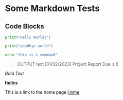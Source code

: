 # Some Markdown Tests

## Code Blocks

```python
print("Hello World!")
```

```py title="good bye world"
print("goodbye world")
```

```sh
echo "this is a command"
```

> OUTPUT text
> [01/02/2023] <QUAD> Project Report Due :( !!

*Bold Text*

**Italics**

This is a link to the home page [Home](../index.md)